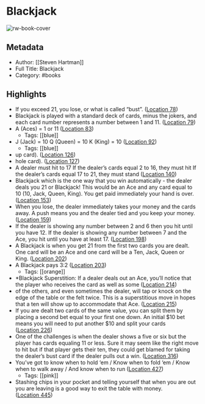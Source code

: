 # Blackjack

![rw-book-cover](https://m.media-amazon.com/images/I/81mSD+QdihL._SY160.jpg)

## Metadata
- Author: [[Steven Hartman]]
- Full Title: Blackjack
- Category: #books

## Highlights
- If you exceed 21, you lose, or what is called “bust”. ([Location 78](https://readwise.io/to_kindle?action=open&asin=B01N5OQDN4&location=78))
- Blackjack is played with a standard deck of cards, minus the jokers, and each card number represents a number between 1 and 11. ([Location 79](https://readwise.io/to_kindle?action=open&asin=B01N5OQDN4&location=79))
- A (Aces) = 1 or 11 ([Location 83](https://readwise.io/to_kindle?action=open&asin=B01N5OQDN4&location=83))
    - Tags: [[blue]] 
- J (Jack) = 10 Q (Queen) = 10 K (King) = 10 ([Location 92](https://readwise.io/to_kindle?action=open&asin=B01N5OQDN4&location=92))
    - Tags: [[blue]] 
- up card). ([Location 126](https://readwise.io/to_kindle?action=open&asin=B01N5OQDN4&location=126))
- hole card). ([Location 127](https://readwise.io/to_kindle?action=open&asin=B01N5OQDN4&location=127))
- A dealer must hit to 17 If the dealer’s cards equal 2 to 16, they must hit If the dealer’s cards equal 17 to 21, they must stand ([Location 140](https://readwise.io/to_kindle?action=open&asin=B01N5OQDN4&location=140))
- Blackjack which is the one way that you win automatically - the dealer deals you 21 or Blackjack! This would be an Ace and any card equal to 10 (10, Jack, Queen, King). You get paid immediately your hand is over. ([Location 153](https://readwise.io/to_kindle?action=open&asin=B01N5OQDN4&location=153))
- When you lose, the dealer immediately takes your money and the cards away. A push means you and the dealer tied and you keep your money. ([Location 159](https://readwise.io/to_kindle?action=open&asin=B01N5OQDN4&location=159))
- If the dealer is showing any number between 2 and 6 then you hit until you have 12. If the dealer is showing any number between 7 and the Ace, you hit until you have at least 17. ([Location 198](https://readwise.io/to_kindle?action=open&asin=B01N5OQDN4&location=198))
- A Blackjack is when you get 21 from the first two cards you are dealt. One card will be an Ace and one card will be a Ten, Jack, Queen or King. ([Location 202](https://readwise.io/to_kindle?action=open&asin=B01N5OQDN4&location=202))
- A Blackjack pays 3:2 ([Location 203](https://readwise.io/to_kindle?action=open&asin=B01N5OQDN4&location=203))
    - Tags: [[orange]] 
- *Blackjack Superstition: If a dealer deals out an Ace, you’ll notice that the player who receives the card as well as some ([Location 214](https://readwise.io/to_kindle?action=open&asin=B01N5OQDN4&location=214))
- of the others, and even sometimes the dealer, will tap or knock on the edge of the table or the felt twice. This is a superstitious move in hopes that a ten will show up to accommodate that Ace. ([Location 215](https://readwise.io/to_kindle?action=open&asin=B01N5OQDN4&location=215))
- If you are dealt two cards of the same value, you can split them by placing a second bet equal to your first one down. An initial $10 bet means you will need to put another $10 and split your cards ([Location 226](https://readwise.io/to_kindle?action=open&asin=B01N5OQDN4&location=226))
- One of the challenges is when the dealer shows a five or six but the player has cards equaling 11 or less. Sure it may seem like the right move to hit but if that player gets their ten, they could get blamed for taking the dealer’s bust card if the dealer pulls out a win. ([Location 316](https://readwise.io/to_kindle?action=open&asin=B01N5OQDN4&location=316))
- You’ve got to know when to hold ‘em / Know when to fold ‘em / Know when to walk away / And know when to run ([Location 427](https://readwise.io/to_kindle?action=open&asin=B01N5OQDN4&location=427))
    - Tags: [[pink]] 
- Stashing chips in your pocket and telling yourself that when you are out you are leaving is a good way to exit the table with money. ([Location 445](https://readwise.io/to_kindle?action=open&asin=B01N5OQDN4&location=445))

